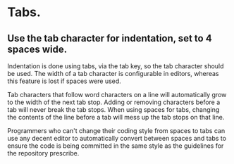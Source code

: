 # Tabs.

## Use the tab character for indentation, set to 4 spaces wide.

Indentation is done using tabs, via the tab key, so the tab character should be used. The width of a tab character is configurable in editors, whereas this feature is lost if spaces were used.

Tab characters that follow word characters on a line will automatically grow to the width of the next tab stop. Adding or removing characters before a tab will never break the tab stops. When using spaces for tabs, changing the contents of the line before a tab will mess up the tab stops on that line.

Programmers who can't change their coding style from spaces to tabs can use any decent editor to automatically convert between spaces and tabs to ensure the code is being committed in the same style as the guidelines for the repository prescribe.
